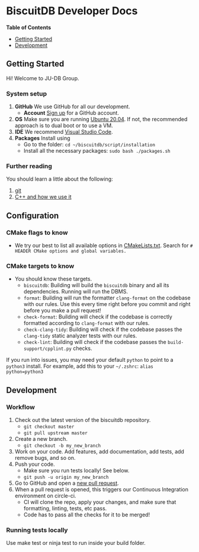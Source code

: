 # BiscuitDB Developer Docs

**Table of Contents**

- [Getting Started](#getting-started)
- [Development](#development)

## Getting Started

Hi! Welcome to JU-DB Group.

### System setup

1. **GitHub** We use GitHub for all our development.
   - **Account** [Sign up](https://github.com/join) for a GitHub account. 
2. **OS** Make sure you are running [Ubuntu 20.04](https://releases.ubuntu.com/20.04/). If not, the recommended approach is to dual boot or to use a VM.
3. **IDE** We recommend [Visual Studio Code](https://code.visualstudio.com/download).
4. **Packages** Install using
   - Go to the folder: `cd ~/biscuitdb/script/installation`
   - Install all the necessary packages: `sudo bash ./packages.sh`

### Further reading

You should learn a little about the following:

1. [git](https://github.com/ju-db/biscuitdb/tree/master/docs/tech_git.md)
2. [C++ and how we use it](https://github.com/ju-db/biscuitdb/tree/master/docs/cpp_guidelines.md)

## Configuration

### CMake flags to know

- We try our best to list all available options in [CMakeLists.txt](https://github.com/ju-db/biscuitdb/blob/master/CMakeLists.txt). Search for `# HEADER CMake options and global variables.`

### CMake targets to know

- You should know these targets.
  - `biscuitdb`: Building will build the `biscuitdb` binary and all its dependencies. Running will run the DBMS.
  - `format`: Building will run the formatter `clang-format` on the codebase with our rules. Use this every time right before you commit and right before you make a pull request!
  - `check-format`: Building will check if the codebase is correctly formatted according to `clang-format` with our rules.
  - `check-clang-tidy`: Building will check if the codebase passes the `clang-tidy` static analyzer tests with our rules.
  - `check-lint`: Building will check if the codebase passes the `build-support/cpplint.py` checks.

If you run into issues, you may need your default `python` to point to a `python3` install. For example, add this to your `~/.zshrc`: `alias python=python3`

## Development

### Workflow

1. Check out the latest version of the biscuitdb repository.
   - `git checkout master`
   - `git pull upstream master`
2. Create a new branch.
   - `git checkout -b my_new_branch`
3. Work on your code. Add features, add documentation, add tests, add remove bugs, and so on.
4. Push your code.
   - Make sure you run tests locally! See below.
   - `git push -u origin my_new_branch`
5. Go to GitHub and open a [new pull request](https://github.com/ju-db/biscuitdb/compare).
6. When a pull request is opened, this triggers our Continuous Integration environment on circle-ci.
   - CI will clone the repo, apply your changes, and make sure that formatting, linting, tests, etc pass.
   - Code has to pass all the checks for it to be merged!

### Running tests locally

Use make test or ninja test to run inside your build folder.
